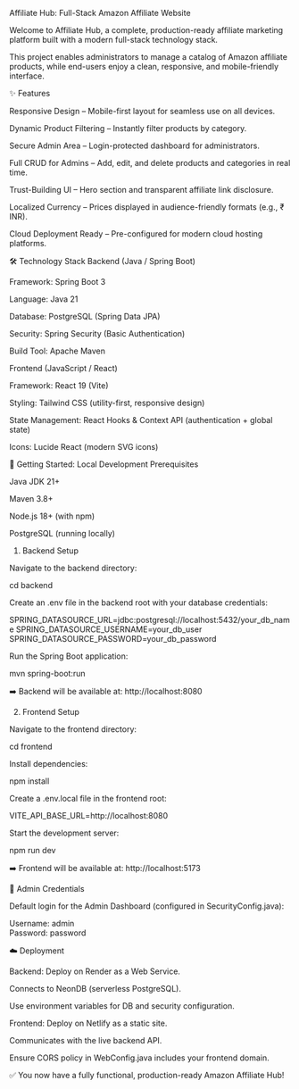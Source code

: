 Affiliate Hub: Full-Stack Amazon Affiliate Website

Welcome to Affiliate Hub, a complete, production-ready affiliate marketing platform built with a modern full-stack technology stack.

This project enables administrators to manage a catalog of Amazon affiliate products, while end-users enjoy a clean, responsive, and mobile-friendly interface.

✨ Features

Responsive Design – Mobile-first layout for seamless use on all devices.

Dynamic Product Filtering – Instantly filter products by category.

Secure Admin Area – Login-protected dashboard for administrators.

Full CRUD for Admins – Add, edit, and delete products and categories in real time.

Trust-Building UI – Hero section and transparent affiliate link disclosure.

Localized Currency – Prices displayed in audience-friendly formats (e.g., ₹ INR).

Cloud Deployment Ready – Pre-configured for modern cloud hosting platforms.

🛠️ Technology Stack
Backend (Java / Spring Boot)

Framework: Spring Boot 3

Language: Java 21

Database: PostgreSQL (Spring Data JPA)

Security: Spring Security (Basic Authentication)

Build Tool: Apache Maven

Frontend (JavaScript / React)

Framework: React 19 (Vite)

Styling: Tailwind CSS (utility-first, responsive design)

State Management: React Hooks & Context API (authentication + global state)

Icons: Lucide React (modern SVG icons)

🚀 Getting Started: Local Development
Prerequisites

Java JDK 21+

Maven 3.8+

Node.js 18+ (with npm)

PostgreSQL (running locally)

1. Backend Setup

Navigate to the backend directory:

cd backend

Create an .env file in the backend root with your database credentials:

SPRING_DATASOURCE_URL=jdbc:postgresql://localhost:5432/your_db_name
SPRING_DATASOURCE_USERNAME=your_db_user
SPRING_DATASOURCE_PASSWORD=your_db_password

Run the Spring Boot application:

mvn spring-boot:run

➡️ Backend will be available at: http://localhost:8080

2. Frontend Setup

Navigate to the frontend directory:

cd frontend

Install dependencies:

npm install

Create a .env.local file in the frontend root:

VITE_API_BASE_URL=http://localhost:8080

Start the development server:

npm run dev

➡️ Frontend will be available at: http://localhost:5173

🔑 Admin Credentials

Default login for the Admin Dashboard (configured in SecurityConfig.java):

Username: admin  
Password: password

☁️ Deployment

Backend: Deploy on Render
as a Web Service.

Connects to NeonDB (serverless PostgreSQL).

Use environment variables for DB and security configuration.

Frontend: Deploy on Netlify
as a static site.

Communicates with the live backend API.

Ensure CORS policy in WebConfig.java includes your frontend domain.

✅ You now have a fully functional, production-ready Amazon Affiliate Hub!
